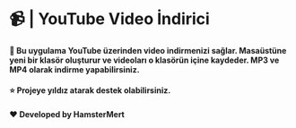 # 📹 | YouTube Video İndirici

#### 📅 Bu uygulama YouTube üzerinden video indirmenizi sağlar. Masaüstüne yeni bir klasör oluşturur ve videoları o klasörün içine kaydeder. MP3 ve MP4 olarak indirme yapabilirsiniz.
#### ⭐ Projeye yıldız atarak destek olabilirsiniz.

#### ❤️ Developed by HamsterMert
